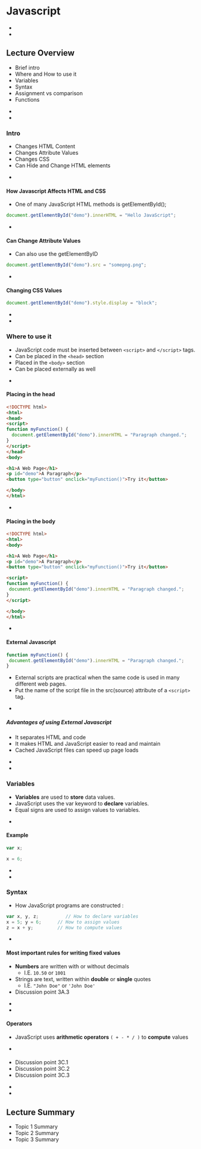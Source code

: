 # Javascript








-
-
## Lecture Overview
* Brief intro
* Where and How to use it
* Variables
* Syntax
* Assignment vs comparison
* Functions




-
-
### Intro
* Changes HTML Content
* Changes Attribute Values
* Changes CSS
* Can Hide and Change HTML elements

-
#### How Javascript Affects HTML and CSS
* One of many JavaScript HTML methods is getElementById();

```javascript
document.getElementById("demo").innerHTML = "Hello JavaScript";
```

-
#### Can Change Attribute Values
* Can also use the getElementByID
```javascript 
document.getElementById("demo").src = "somepng.png";
```


-
#### Changing CSS Values
```javascript
document.getElementById("demo").style.display = "block";
```

-
-
### Where to use it
* JavaScript code must be inserted between `<script>` and `</script>` tags.
* Can be placed in the `<head>` section
* Placed in the `<body>` section
* Can be placed externally as well

-
#### Placing in the head
```html
<!DOCTYPE html>
<html>
<head>
<script>
function myFunction() {
  document.getElementById("demo").innerHTML = "Paragraph changed.";
}
</script>
</head>
<body>

<h1>A Web Page</h1>
<p id="demo">A Paragraph</p>
<button type="button" onclick="myFunction()">Try it</button>

</body>
</html>
```


-
#### Placing in the body
```html
<!DOCTYPE html>
<html>
<body> 

<h1>A Web Page</h1>
<p id="demo">A Paragraph</p>
<button type="button" onclick="myFunction()">Try it</button>

<script>
function myFunction() {
 document.getElementById("demo").innerHTML = "Paragraph changed.";
}
</script>

</body>
</html>
```


-
#### External Javascript
```javascript
function myFunction() {
 document.getElementById("demo").innerHTML = "Paragraph changed.";
}
```
* External scripts are practical when the same code is used in many different web pages.
* Put the name of the script file in the src(source) attribute of a `<script>` tag.

-
##### Advantages of using External Javascript
* It separates HTML and code
* It makes HTML and JavaScript easier to read and maintain
* Cached JavaScript files can speed up page loads


-
-
### Variables
* **Variables** are used to **store** data values.
* JavaScript uses the var keyword to **declare** variables.
* Equal signs are used to assign values to variables.

-
#### Example 
```javascript
var x;

x = 6;
```

-
-
### Syntax
* How JavaScript programs are constructed :
~~~javascript 
var x, y, z;          // How to declare variables
x = 5; y = 6;      // How to assign values
z = x + y;         // How to compute values
~~~



-
#### Most important rules for writing fixed values
* **Numbers** are written with or without decimals
    * I.E. `10.50` or `1001`
* Strings are text, written within **double** or **single** quotes
    * I.E. `"John Doe"` or `'John Doe'`
* Discussion point 3A.3


-
-
#### Operators
* JavaScript uses **arithmetic operators** `( + - * / )` to **compute** values


-
#### 
* Discussion point 3C.1
* Discussion point 3C.2
* Discussion point 3C.3













-
-
## Lecture Summary
* Topic 1 Summary
* Topic 2 Summary
* Topic 3 Summary
